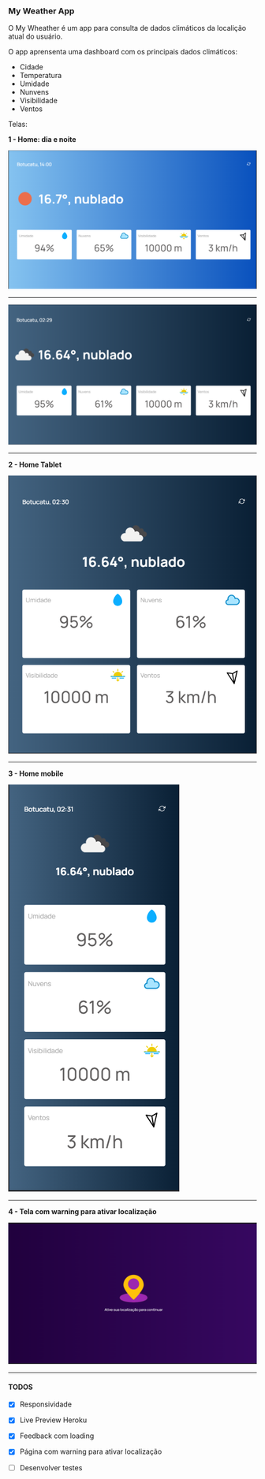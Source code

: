### My Weather App

O My Wheather é um app para consulta de dados climáticos da localição atual do
usuário. 

O app aprensenta uma dashboard com os principais dados climáticos:

- Cidade
- Temperatura
- Umidade
- Nunvens
- Visibilidade
- Ventos

Telas:

**1 - Home: dia e noite**

![](readme/images/tela_1_desktop_v_day.png?raw=true)

---

![](readme/images/tela_1_desktop.png?raw=true)

---

**2 - Home Tablet**

![](readme/images/tela_1_tablet.png?raw=true)

---

**3 - Home mobile**

![](readme/images/tela_1_mobile.png?raw=true)

---

**4 - Tela com warning para ativar localização**

![](readme/images/tela_1_desktop_location_error.png?raw=true)

---

#### TODOS
- [x] Responsividade
- [x] Live Preview Heroku
- [x] Feedback com loading
- [x] Página com warning para ativar localização
- [ ] Desenvolver testes


